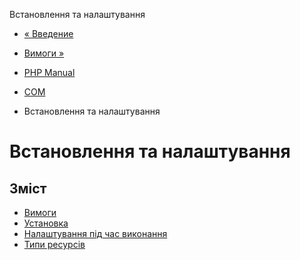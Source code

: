 Встановлення та налаштування

-   [« Введение](intro.com.md)
    
-   [Вимоги »](com.requirements.md)
    
-   [PHP Manual](index.md)
    
-   [COM](book.com.md)
    
-   Встановлення та налаштування
    

# Встановлення та налаштування

## Зміст

-   [Вимоги](com.requirements.md)
-   [Установка](com.installation.md)
-   [Налаштування під час виконання](com.configuration.md)
-   [Типи ресурсів](com.resources.md)